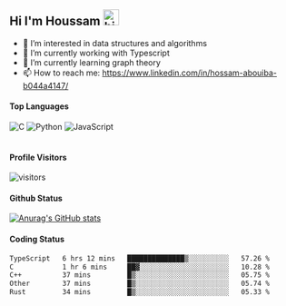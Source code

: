 ## Hi I'm Houssam <img src="https://user-images.githubusercontent.com/1303154/88677602-1635ba80-d120-11ea-84d8-d263ba5fc3c0.gif" width="28px" alt="hi">

- 👀 I’m interested in data structures and algorithms
- 🔭 I’m currently working with Typescript
- 🌱 I’m currently learning graph theory
- 📫 How to reach me: https://www.linkedin.com/in/hossam-abouiba-b044a4147/

#### Top Languages

![C](https://img.shields.io/badge/c-%2300599C.svg?style=for-the-badge&logo=c&logoColor=white)
![Python](https://img.shields.io/badge/python-%2314354C.svg?style=for-the-badge&logo=python&logoColor=white)
![JavaScript](https://img.shields.io/badge/javascript-%23323330.svg?style=for-the-badge&logo=javascript&logoColor=%23F7DF1E)
<br />
<br />
#### Profile Visitors
![visitors](https://visitor-badge.glitch.me/badge?page_id=project-HOSSAM.project-HOSSAM)

#### Github Status
[![Anurag's GitHub stats](https://github-readme-stats.vercel.app/api?username=0xPride&theme=tokyonight)](https://github.com/anuraghazra/github-readme-stats)

#### Coding Status
<!--START_SECTION:waka-->

```txt
TypeScript   6 hrs 12 mins   ██████████████▒░░░░░░░░░░   57.26 %
C            1 hr 6 mins     ██▓░░░░░░░░░░░░░░░░░░░░░░   10.28 %
C++          37 mins         █▒░░░░░░░░░░░░░░░░░░░░░░░   05.75 %
Other        37 mins         █▒░░░░░░░░░░░░░░░░░░░░░░░   05.74 %
Rust         34 mins         █▒░░░░░░░░░░░░░░░░░░░░░░░   05.33 %
```

<!--END_SECTION:waka-->
